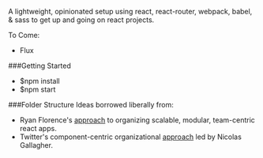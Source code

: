 A lightweight, opinionated setup using react, react-router, webpack, babel, & sass to get up and going on react projects.

To Come:
* Flux

###Getting Started
* $npm install
* $npm start

###Folder Structure
Ideas borrowed liberally from: 
* Ryan Florence's [approach](https://gist.github.com/ryanflorence/daafb1e3cb8ad740b346) to organizing scalable, modular, team-centric react apps.
* Twitter's component-centric organizational [approach](http://www.thedotpost.com/2014/11/nicolas-gallagher-thinking-beyond-scalable-css) led by Nicolas Gallagher.
